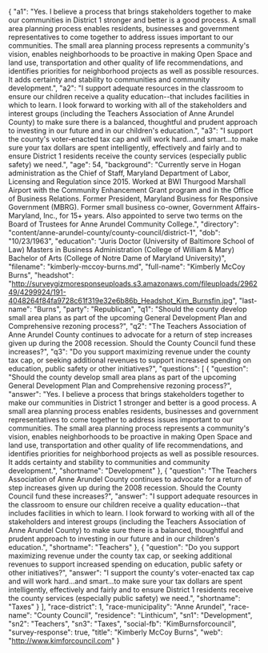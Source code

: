 {
  "a1": "Yes. I believe a process that brings stakeholders together to make our communities in District 1 stronger and better is a good process.  A small area planning process enables residents, businesses and government representatives to come together to address issues important to our communities. The small area planning process represents a community's vision, enables neighborhoods to be proactive in making Open Space and land use, transportation and other quality of life recommendations, and identifies priorities for neighborhood projects as well as possible resources. It adds certainty and stability to communities and community development.",
  "a2": "I support adequate resources in the classroom to ensure our children receive a quality education--that includes facilities in which to learn.  I look forward to working with all of the stakeholders and interest groups (including the Teachers Association of Anne Arundel County) to make sure there is a balanced, thoughtful and prudent approach to investing in our future and in our children's education.",
  "a3": "I support the county's voter-enacted tax cap and will work hard...and smart...to make sure your tax dollars are spent intelligently, effectively and fairly and to ensure District 1 residents receive the county services (especially public safety) we need.",
  "age": 54,
  "background": "Currently serve in Hogan administration as the Chief of Staff, Maryland Department of Labor, Licensing and Regulation since 2015.  Worked at BWI Thurgood Marshall Airport with the Community Enhancement Grant program and in the Office of Business Relations.  Former President, Maryland Business for Responsive Government (MBRG).  Former small business co-owner, Government Affairs-Maryland, Inc., for 15+ years.  Also appointed to serve two terms on the Board of Trustees for Anne Arundel Community College.",
  "directory": "content/anne-arundel-county/county-council/district-1",
  "dob": "10/23/1963",
  "education": "Juris Doctor (University of Baltimore School of Law) Masters in Business Administration (College of William & Mary) Bachelor of Arts (College of Notre Dame of Maryland University)",
  "filename": "kimberly-mccoy-burns.md",
  "full-name": "Kimberly McCoy Burns",
  "headshot": "http://surveygizmoresponseuploads.s3.amazonaws.com/fileuploads/296249/4299924/191-4048264f84fa9728c61f319e32e6b86b_Headshot_Kim_Burnsfin.jpg",
  "last-name": "Burns",
  "party": "Republican",
  "q1": "Should the county develop small area plans as part of the upcoming General Development Plan and Comprehensive rezoning process?",
  "q2": "The Teachers Association of Anne Arundel County continues to advocate for a return of step increases given up during the 2008 recession. Should the County Council fund these increases?",
  "q3": "Do you support maximizing revenue under the county tax cap, or seeking additional revenues to support increased spending on education, public safety or other initiatives?",
  "questions": [
    {
      "question": "Should the county develop small area plans as part of the upcoming General Development Plan and Comprehensive rezoning process?",
      "answer": "Yes. I believe a process that brings stakeholders together to make our communities in District 1 stronger and better is a good process.  A small area planning process enables residents, businesses and government representatives to come together to address issues important to our communities. The small area planning process represents a community's vision, enables neighborhoods to be proactive in making Open Space and land use, transportation and other quality of life recommendations, and identifies priorities for neighborhood projects as well as possible resources. It adds certainty and stability to communities and community development.",
      "shortname": "Development"
    },
    {
      "question": "The Teachers Association of Anne Arundel County continues to advocate for a return of step increases given up during the 2008 recession. Should the County Council fund these increases?",
      "answer": "I support adequate resources in the classroom to ensure our children receive a quality education--that includes facilities in which to learn.  I look forward to working with all of the stakeholders and interest groups (including the Teachers Association of Anne Arundel County) to make sure there is a balanced, thoughtful and prudent approach to investing in our future and in our children's education.",
      "shortname": "Teachers"
    },
    {
      "question": "Do you support maximizing revenue under the county tax cap, or seeking additional revenues to support increased spending on education, public safety or other initiatives?",
      "answer": "I support the county's voter-enacted tax cap and will work hard...and smart...to make sure your tax dollars are spent intelligently, effectively and fairly and to ensure District 1 residents receive the county services (especially public safety) we need.",
      "shortname": "Taxes"
    }
  ],
  "race-district": 1,
  "race-municipality": "Anne Arundel",
  "race-name": "County Council",
  "residence": "Linthicum",
  "sn1": "Development",
  "sn2": "Teachers",
  "sn3": "Taxes",
  "social-fb": "KimBurnsforcouncil",
  "survey-response": true,
  "title": "Kimberly McCoy Burns",
  "web": "http://www.kimforcouncil.com"
}
